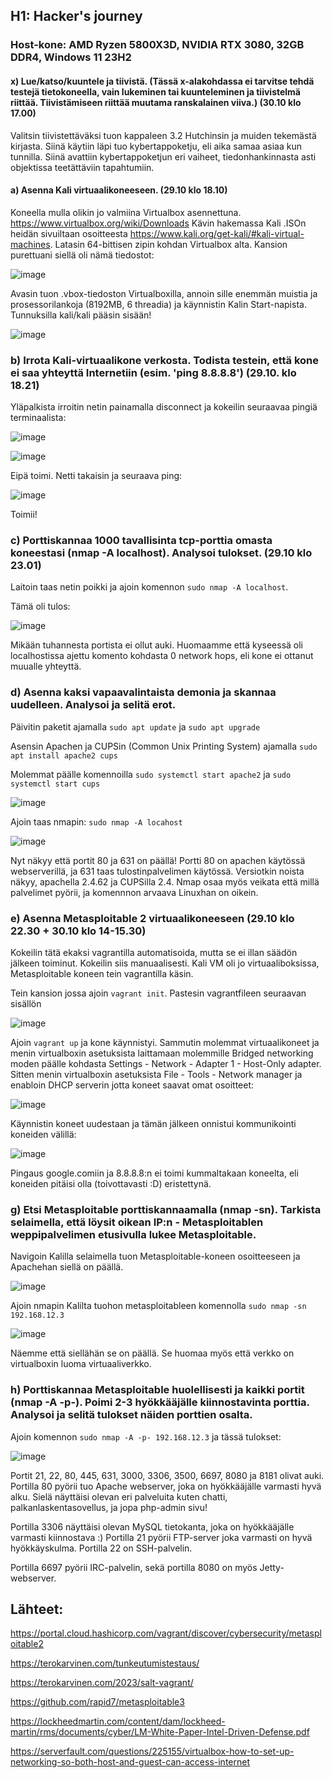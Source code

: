 ## H1: Hacker's journey
### Host-kone: AMD Ryzen 5800X3D, NVIDIA RTX 3080, 32GB DDR4, Windows 11 23H2

#### x) Lue/katso/kuuntele ja tiivistä. (Tässä x-alakohdassa ei tarvitse tehdä testejä tietokoneella, vain lukeminen tai kuunteleminen ja tiivistelmä riittää. Tiivistämiseen riittää muutama ranskalainen viiva.) (30.10 klo 17.00)

Valitsin tiivistettäväksi tuon kappaleen 3.2 Hutchinsin ja muiden tekemästä kirjasta. Siinä käytiin läpi tuo kybertappoketju, eli aika samaa asiaa kun tunnilla. Siinä avattiin kybertappoketjun eri vaiheet, tiedonhankinnasta asti objektissa teetättäviin tapahtumiin. 

#### a) Asenna Kali virtuaalikoneeseen. (29.10 klo 18.10)
Koneella mulla olikin jo valmiina Virtualbox asennettuna. https://www.virtualbox.org/wiki/Downloads 
Kävin hakemassa Kali .ISOn heidän sivuiltaan osoitteesta https://www.kali.org/get-kali/#kali-virtual-machines.
Latasin 64-bittisen zipin kohdan Virtualbox alta. Kansion purettuani siellä oli nämä tiedostot:

![image](https://github.com/user-attachments/assets/07d8cd57-4172-4c1f-adfb-2e5fd71c7129)

Avasin tuon .vbox-tiedoston Virtualboxilla, annoin sille enemmän muistia ja prosessorilankoja (8192MB, 6 threadia) ja käynnistin Kalin Start-napista. 
Tunnuksilla kali/kali pääsin sisään!

![image](https://github.com/user-attachments/assets/e22b7418-e2fa-4c15-8045-29a93d055413)

### b) Irrota Kali-virtuaalikone verkosta. Todista testein, että kone ei saa yhteyttä Internetiin (esim. 'ping 8.8.8.8') (29.10. klo 18.21)
Yläpalkista irroitin netin painamalla disconnect ja kokeilin seuraavaa pingiä terminaalista: 

![image](https://github.com/user-attachments/assets/e7d23855-c212-4a37-a3f5-0c81d8906c86)

![image](https://github.com/user-attachments/assets/ac1a69ce-ef7f-47e7-86eb-d45f7bbf0a03)

Eipä toimi. Netti takaisin ja seuraava ping:

![image](https://github.com/user-attachments/assets/343b2947-5d21-49e1-a1f4-b40343812d29)

Toimii!
  
### c) Porttiskannaa 1000 tavallisinta tcp-porttia omasta koneestasi (nmap -A localhost). Analysoi tulokset. (29.10 klo 23.01)

Laitoin taas netin poikki ja ajoin komennon ```sudo nmap -A localhost```.

Tämä oli tulos: 

![image](https://github.com/user-attachments/assets/957d7075-f1a8-40b2-a1db-b64fc0835283)

Mikään tuhannesta portista ei ollut auki. Huomaamme että kyseessä oli localhostissa ajettu komento kohdasta 0 network hops, eli kone ei ottanut muualle yhteyttä. 
  
### d) Asenna kaksi vapaavalintaista demonia ja skannaa uudelleen. Analysoi ja selitä erot.

Päivitin paketit ajamalla `sudo apt update` ja `sudo apt upgrade`

Asensin Apachen ja CUPSin (Common Unix Printing System) ajamalla `sudo apt install apache2 cups`

Molemmat päälle komennoilla `sudo systemctl start apache2` ja `sudo systemctl start cups`

![image](https://github.com/user-attachments/assets/a47ed264-58d6-4bbc-ac61-ec2cd73ea9b4)

Ajoin taas nmapin: `sudo nmap -A locahost`

![image](https://github.com/user-attachments/assets/e09e3401-0670-4165-8801-8c593e7a3758)

Nyt näkyy että portit 80 ja 631 on päällä! Portti 80 on apachen käytössä webserverillä, ja 631 taas tulostinpalvelimen käytössä. Versiotkin noista näkyy, apachella 2.4.62 ja CUPSilla 2.4. Nmap osaa myös veikata että millä palvelimet pyörii, ja komennnon arvaava Linuxhan on oikein. 

### e) Asenna Metasploitable 2 virtuaalikoneeseen (29.10 klo 22.30 + 30.10 klo 14-15.30)

Kokeilin tätä ekaksi vagrantilla automatisoida, mutta se ei illan säädön jälkeen toiminut. Kokeilin siis manuaalisesti. Kali VM oli jo virtuaaliboksissa, Metasploitable koneen tein vagrantilla käsin. 

Tein kansion jossa ajoin `vagrant init`. Pastesin vagrantfileen seuraavan sisällön 

![image](https://github.com/user-attachments/assets/376b2ee0-c736-454a-b0cd-d654f695d720)

Ajoin `vagrant up` ja kone käynnistyi. Sammutin molemmat virtuaalikoneet ja menin virtualboxin asetuksista laittamaan molemmille Bridged networking moden päälle kohdasta Settings - Network - Adapter 1 - Host-Only adapter. Sitten menin virtualboxin asetuksista File - Tools - Network manager ja enabloin DHCP serverin jotta koneet saavat omat osoitteet:

![image](https://github.com/user-attachments/assets/031373f7-f920-45b8-9f9d-4e1d80601aa9)

Käynnistin koneet uudestaan ja tämän jälkeen onnistui kommunikointi koneiden välillä:

![image](https://github.com/user-attachments/assets/2060ecbb-ea79-44a2-a28d-b5ab3a044666)

Pingaus google.comiin ja 8.8.8.8:n ei toimi kummaltakaan koneelta, eli koneiden pitäisi olla (toivottavasti :D) eristettynä.
   
### g) Etsi Metasploitable porttiskannaamalla (nmap -sn). Tarkista selaimella, että löysit oikean IP:n - Metasploitablen weppipalvelimen etusivulla lukee Metasploitable.

Navigoin Kalilla selaimella tuon Metasploitable-koneen osoitteeseen ja Apachehan siellä on päällä. 

![image](https://github.com/user-attachments/assets/a8671893-0995-432d-996d-4a4479261e28)

Ajoin nmapin Kalilta tuohon metasploitableen komennolla `sudo nmap -sn 192.168.12.3`

![image](https://github.com/user-attachments/assets/dfc655a7-b62a-41d2-8830-ccf8872662ef)

Näemme että siellähän se on päällä. Se huomaa myös että verkko on virtualboxin luoma virtuaaliverkko. 

### h) Porttiskannaa Metasploitable huolellisesti ja kaikki portit (nmap -A -p-). Poimi 2-3 hyökkääjälle kiinnostavinta porttia. Analysoi ja selitä tulokset näiden porttien osalta.

Ajoin komennon `sudo nmap -A -p- 192.168.12.3` ja tässä tulokset:

![image](https://github.com/user-attachments/assets/069d91c7-7666-452f-b094-17e238790746)

Portit 21, 22, 80, 445, 631, 3000, 3306, 3500, 6697, 8080 ja 8181 olivat auki. Portilla 80 pyörii tuo Apache webserver, joka on hyökkääjälle varmasti hyvä alku. Sielä näyttäisi olevan eri palveluita kuten chatti, palkanlaskentasovellus, ja jopa php-admin sivu!

Portilla 3306 näyttäisi olevan MySQL tietokanta, joka on hyökkääjälle varmasti kiinnostava :)
Portilla 21 pyörii FTP-server joka varmasti on hyvä hyökkäyskulma. Portilla 22 on SSH-palvelin. 

Portilla 6697 pyörii IRC-palvelin, sekä portilla 8080 on myös Jetty-webserver.

## Lähteet:

https://portal.cloud.hashicorp.com/vagrant/discover/cybersecurity/metasploitable2

https://terokarvinen.com/tunkeutumistestaus/

https://terokarvinen.com/2023/salt-vagrant/

https://github.com/rapid7/metasploitable3

https://lockheedmartin.com/content/dam/lockheed-martin/rms/documents/cyber/LM-White-Paper-Intel-Driven-Defense.pdf

https://serverfault.com/questions/225155/virtualbox-how-to-set-up-networking-so-both-host-and-guest-can-access-internet
